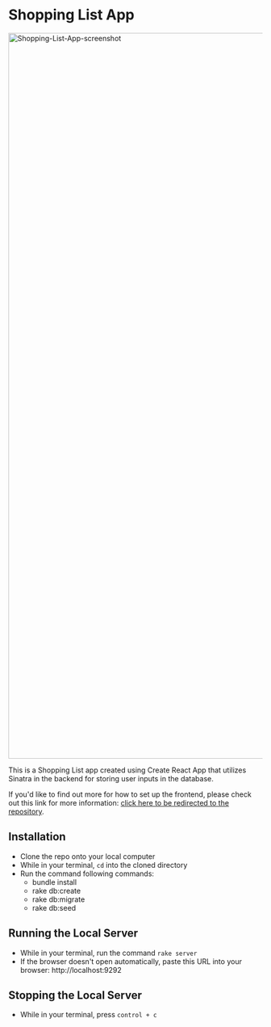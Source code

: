 # Shopping List App

<img width="1437" alt="Shopping-List-App-screenshot" src="https://user-images.githubusercontent.com/107666746/197856320-fdf3f8a7-4f88-4fa4-be06-ee3bdfe2ff13.png">

This is a Shopping List app created using Create React App that utilizes Sinatra in the backend for storing user inputs in the database.

If you'd like to find out more for how to set up the frontend, please check out this link for more information: [click here to be redirected to the repository](https://github.com/PinkWalrus/phase-3-project-client).

## Installation

- Clone the repo onto your local computer
- While in your terminal, `cd` into the cloned directory
- Run the command following commands:
  - bundle install
  - rake db:create
  - rake db:migrate
  - rake db:seed

## Running the Local Server
- While in your terminal, run the command `rake server`
- If the browser doesn't open automatically, paste this URL into your browser: http://localhost:9292

## Stopping the Local Server
- While in your terminal, press `control + c`
